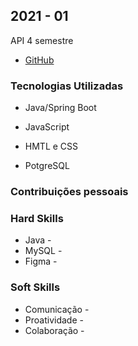 ## 2021 - 01
API 4 semestre 

- [GitHub](https://github.com/giovannialves01/Sirius)

### Tecnologias Utilizadas

- Java/Spring Boot

- JavaScript

- HMTL e CSS

- PotgreSQL

### Contribuições pessoais 

### Hard Skills 

- Java -  
- MySQL - 
- Figma - 

### Soft Skills 

- Comunicação -
- Proatividade - 
- Colaboração -
